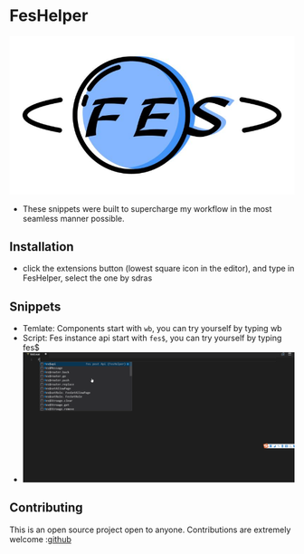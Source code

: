 # FesHelper

![logo](./src/images/logo.jpg)
- These snippets were built to supercharge my workflow in the most seamless manner possible.

## Installation

- click the extensions button (lowest square icon in the editor), and type in FesHelper, select the one by sdras

## Snippets
- Temlate: Components start with `wb`, you can try yourself by typing wb
- Script: Fes instance api start with `fes$`, you can try yourself by typing fes$
- ![logo](./src/images/demo.gif)

## Contributing
This is an open source project open to anyone. Contributions are extremely welcome :[github](https://github.com/sally2015/FesHelper)
